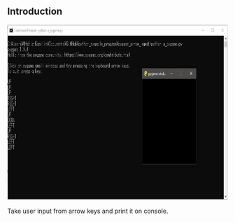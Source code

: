 ## Introduction

<p align = "center">
  <img src = "https://raw.githubusercontent.com/hafiz-kamilin/miscellaneous_python_program/master/pygame_arrow_input/example.png" width = "700" height = "400"/>
</p>

Take user input from arrow keys and print it on console.
